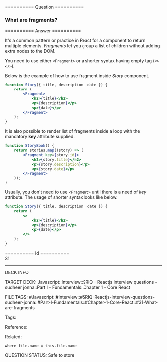 ========== Question ==========  

### What are fragments?  

========== Answer ==========  

It's a common pattern or practice in React for a component to return multiple elements. _Fragments_ let you group a list of children without adding extra nodes to the DOM.

You need to use either `<Fragment>` or a shorter syntax having empty tag (`<></>`).

Below is the example of how to use fragment inside _Story_ component.

```jsx
function Story({ title, description, date }) {
    return (
        <Fragment>
            <h2>{title}</h2>
            <p>{description}</p>
            <p>{date}</p>
        </Fragment>
    );
}
```

It is also possible to render list of fragments inside a loop with the mandatory **key** attribute supplied.

```jsx
function StoryBook() {
    return stories.map((story) => (
        <Fragment key={story.id}>
            <h2>{story.title}</h2>
            <p>{story.description}</p>
            <p>{story.date}</p>
        </Fragment>
    ));
}
```

Usually, you don't need to use `<Fragment>` until there is a need of _key_ attribute. The usage of shorter syntax looks like below.

```jsx
function Story({ title, description, date }) {
    return (
        <>
            <h2>{title}</h2>
            <p>{description}</p>
            <p>{date}</p>
        </>
    );
}
```

========== Id ==========  
31

---

DECK INFO

TARGET DECK: Javascript::Interview::SRIQ - Reactjs interview questions - sudheer jonna::Part I - Fundamentals::Chapter 1 - Core React

FILE TAGS: #Javascript::#Interview::#SRIQ-Reactjs-interview-questions-sudheer-jonna::#Part-I-Fundamentals::#Chapter-1-Core-React::#31-What-are-fragments

Tags:

Reference:

Related:

```dataview
where file.name = this.file.name
```
QUESTION STATUS: Safe to store
